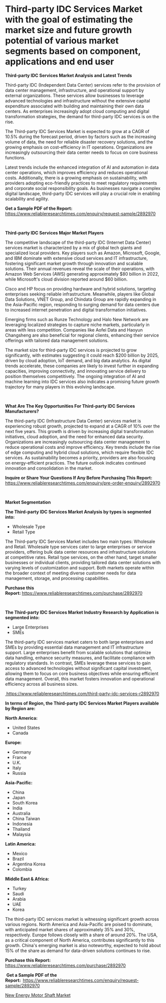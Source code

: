 <p><h1>Third-party IDC Services Market with the goal of estimating the market size and future growth potential of various market segments based on component, applications and end user</h1></p><p><strong>Third-party IDC Services Market Analysis and Latest Trends</strong></p>
<p><p>Third-party IDC (Independent Data Center) services refer to the provision of data center management, infrastructure, and operational support by external organizations. These services allow businesses to leverage advanced technologies and infrastructure without the extensive capital expenditure associated with building and maintaining their own data centers. As enterprises increasingly adopt cloud computing and digital transformation strategies, the demand for third-party IDC services is on the rise.</p><p>The Third-party IDC Services Market is expected to grow at a CAGR of 10.5% during the forecast period, driven by factors such as the increasing volume of data, the need for reliable disaster recovery solutions, and the growing emphasis on cost-efficiency in IT operations. Organizations are increasingly outsourcing their data center needs to focus on core business functions. </p><p>Latest trends include the enhanced integration of AI and automation in data center operations, which improves efficiency and reduces operational costs. Additionally, there is a growing emphasis on sustainability, with providers adopting eco-friendly practices to meet regulatory requirements and corporate social responsibility goals. As businesses navigate a complex digital landscape, third-party IDC services will play a crucial role in enabling scalability and agility.</p></p>
<p><strong>Get a Sample PDF of the Report:&nbsp;</strong> <a href="https://www.reliableresearchtimes.com/enquiry/request-sample/2892970?utm_campaign=2720&utm_medium=2&utm_source=Github&utm_content=ia&utm_term=15032025&utm_id=third-party-idc-services">https://www.reliableresearchtimes.com/enquiry/request-sample/2892970</a></p>
<p>&nbsp;</p>
<p><strong>Third-party IDC Services Major Market Players</strong></p>
<p><p>The competitive landscape of the third-party IDC (Internet Data Center) services market is characterized by a mix of global tech giants and specialized local providers. Key players such as Amazon, Microsoft, Google, and IBM dominate with extensive cloud services and IT infrastructure, fostering significant market growth through innovation and scalable solutions. Their annual revenues reveal the scale of their operations, with Amazon Web Services (AWS) generating approximately $80 billion in 2022, while Microsoft's cloud division reported around $60 billion.</p><p>Cisco and HP focus on providing hardware and hybrid solutions, targeting enterprises seeking reliable infrastructure. Meanwhile, players like Global Data Solutions, VNET Group, and Chindata Group are rapidly expanding in the Asia-Pacific region, responding to surging demand for data centers due to increased internet penetration and digital transformation initiatives.</p><p>Emerging firms such as Runze Technology and Halo New Network are leveraging localized strategies to capture niche markets, particularly in areas with less competition. Companies like Aofei Data and Haoyun Changsheng are also beneficial for regional clients, enhancing their service offerings with tailored data management solutions.</p><p>The market size for third-party IDC services is projected to grow significantly, with estimates suggesting it could reach $200 billion by 2025, driven by cloud adoption, IoT demand, and big data analytics. As digital trends accelerate, these companies are likely to invest further in expanding capacities, improving connectivity, and innovating service delivery to position themselves competitively. The ongoing integration of AI and machine learning into IDC services also indicates a promising future growth trajectory for many players in this evolving landscape.</p></p>
<p>&nbsp;</p>
<p><strong>What Are The Key Opportunities For Third-party IDC Services Manufacturers?</strong></p>
<p><p>The third-party IDC (Infrastructure Data Center) services market is experiencing robust growth, projected to expand at a CAGR of 10% over the next five years. This growth is driven by increasing digital transformation initiatives, cloud adoption, and the need for enhanced data security. Organizations are increasingly outsourcing data center management to reduce operational costs and improve efficiency. Key trends include the rise of edge computing and hybrid cloud solutions, which require flexible IDC services. As sustainability becomes a priority, providers are also focusing on energy-efficient practices. The future outlook indicates continued innovation and consolidation in the market.</p></p>
<p><strong>Inquire or Share Your Questions If Any Before Purchasing This Report:</strong> <a href="https://www.reliableresearchtimes.com/enquiry/pre-order-enquiry/2892970?utm_campaign=2720&utm_medium=2&utm_source=Github&utm_content=ia&utm_term=15032025&utm_id=third-party-idc-services">https://www.reliableresearchtimes.com/enquiry/pre-order-enquiry/2892970</a></p>
<p>&nbsp;</p>
<p><strong>Market Segmentation</strong></p>
<p><strong>The Third-party IDC Services Market Analysis by types is segmented into:</strong></p>
<p><ul><li>Wholesale Type</li><li>Retail Type</li></ul></p>
<p><p>The Third-party IDC Services Market includes two main types: Wholesale and Retail. Wholesale type services cater to large enterprises or service providers, offering bulk data center resources and infrastructure solutions at competitive rates. Retail type services, on the other hand, target smaller businesses or individual clients, providing tailored data center solutions with varying levels of customization and support. Both markets operate within the broader context of meeting diverse customer needs for data management, storage, and processing capabilities.</p></p>
<p><strong>Purchase this Report:&nbsp;</strong><a href="https://www.reliableresearchtimes.com/purchase/2892970?utm_campaign=2720&utm_medium=2&utm_source=Github&utm_content=ia&utm_term=15032025&utm_id=third-party-idc-services">https://www.reliableresearchtimes.com/purchase/2892970</a></p>
<p>&nbsp;</p>
<p><strong>The Third-party IDC Services Market Industry Research by Application is segmented into:</strong></p>
<p><ul><li>Large Enterprises</li><li>SMEs</li></ul></p>
<p><p>The third-party IDC services market caters to both large enterprises and SMEs by providing essential data management and IT infrastructure support. Large enterprises benefit from scalable solutions that optimize data handling, enhance security measures, and facilitate compliance with regulatory standards. In contrast, SMEs leverage these services to gain access to advanced technologies without significant capital investment, allowing them to focus on core business objectives while ensuring efficient data management. Overall, this market fosters innovation and operational efficiency across all business sizes.</p></p>
<p><a href="https://www.reliableresearchtimes.com/third-party-idc-services-r2892970?utm_campaign=2720&utm_medium=2&utm_source=Github&utm_content=ia&utm_term=15032025&utm_id=third-party-idc-services">&nbsp;https://www.reliableresearchtimes.com/third-party-idc-services-r2892970</a></p>
<p><strong>In terms of Region, the Third-party IDC Services Market Players available by Region are:</strong></p>
<p>
    <p> <strong> North America: </strong>
        <ul>
            <li>United States</li>
            <li>Canada</li>
        </ul>
        </p> 
    <p> <strong> Europe: </strong>
        <ul>
            <li>Germany</li>
            <li>France</li>
            <li>U.K.</li>
            <li>Italy</li>
            <li>Russia</li>
        </ul>
        </p> 
    <p> <strong> Asia-Pacific: </strong>
        <ul>
            <li>China</li>
            <li>Japan</li>
            <li>South Korea</li>
            <li>India</li>
            <li>Australia</li>
            <li>China Taiwan</li>
            <li>Indonesia</li>
            <li>Thailand</li>
            <li>Malaysia</li>
        </ul>
        </p> 
    <p> <strong> Latin America: </strong>
        <ul>
            <li>Mexico</li>
            <li>Brazil</li>
            <li>Argentina Korea</li>
            <li>Colombia</li>
        </ul>
        </p> 
    <p> <strong> Middle East & Africa: </strong>
        <ul>
            <li>Turkey</li>
            <li>Saudi</li>
            <li>Arabia</li>
            <li>UAE</li>
            <li>Korea</li>
        </ul>
    </p>
    </p>
<p><p>The third-party IDC services market is witnessing significant growth across various regions. North America and Asia-Pacific are poised to dominate, with anticipated market shares of approximately 35% and 30%, respectively. Europe follows closely with a share of around 20%. The USA, as a critical component of North America, contributes significantly to this growth. China's emerging market is also noteworthy, expected to hold about 15% of the share as demand for data-driven solutions continues to rise.</p></p>
<p><strong>Purchase this Report: </strong><a href="https://www.reliableresearchtimes.com/purchase/2892970?utm_campaign=2720&utm_medium=2&utm_source=Github&utm_content=ia&utm_term=15032025&utm_id=third-party-idc-services">https://www.reliableresearchtimes.com/purchase/2892970</a></p>
<p>&nbsp;<strong>Get a Sample PDF of the Report:&nbsp;&nbsp;</strong><a href="https://www.reliableresearchtimes.com/enquiry/request-sample/2892970?utm_campaign=2720&utm_medium=2&utm_source=Github&utm_content=ia&utm_term=15032025&utm_id=third-party-idc-services">https://www.reliableresearchtimes.com/enquiry/request-sample/2892970</a></p>
<p><strong></strong></p>
<p><p><a href="https://github.com/ravenecashe/Market-Research-Report-List-1/blob/main/new-energy-motor-shaft-market.md?utm_campaign=2720&utm_medium=2&utm_source=Github&utm_content=ia&utm_term=15032025&utm_id=third-party-idc-services">New Energy Motor Shaft Market</a></p></p>